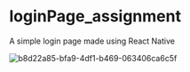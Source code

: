 # loginPage_assignment

A simple login page made using React Native

![b8d22a85-bfa9-4df1-b469-063406ca6c5f](https://user-images.githubusercontent.com/86284486/230779916-7c4f4add-2813-462a-94a3-66dd0f4fa208.jpg)
